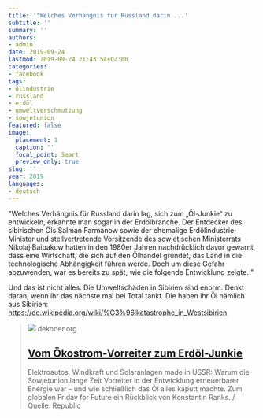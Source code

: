 ```yaml
---
title: '"Welches Verhängnis für Russland darin ...'
subtitle: ''
summary: ''
authors:
- admin
date: 2019-09-24
lastmod: 2019-09-24 21:43:54+02:00
categories:
- facebook
tags:
- ölindustrie
- russland
- erdöl
- umweltverschmutzung
- sowjetunion
featured: false
image:
  placement: 1
  caption: ''
  focal_point: Smart
  preview_only: true
slug: ''
year: 2019
languages:
- deutsch
---
```


"Welches Verhängnis für Russland darin lag, sich zum „Öl-Junkie“ zu entwickeln, erkannte man sogar in der Erdölbranche. Der Entdecker des sibirischen Öls Salman Farmanow sowie der ehemalige Erdölindustrie-Minister und stellvertretende Vorsitzende des sowjetischen Ministerrats Nikolaj Baibakow hatten in den 1980er Jahren nachdrücklich davor gewarnt, dass eine Wirtschaft, die sich auf den Ölhandel gründet, das Land in die technologische Abhängigkeit führen werde. Doch um diese Gefahr abzuwenden, war es bereits zu spät, wie die folgende Entwicklung zeigte. "

Und das ist nicht alles. Die Umweltschäden in Sibirien sind enorm. Denkt daran, wenn ihr das nächste mal bei Total tankt. Die haben ihr Öl nämlich aus Sibirien: https://de.wikipedia.org/wiki/%C3%96lkatastrophe_in_Westsibirien
> [![](http://www.dekoder.org/sites/default/files/energy_social2.png)](https://www.dekoder.org/de/article/erneuerbare-energien-sowjetunion-erdoel)
> dekoder.org
> ## [Vom Ökostrom-Vorreiter zum Erdöl-Junkie](https://www.dekoder.org/de/article/erneuerbare-energien-sowjetunion-erdoel)
>
>Elektroautos, Windkraft und Solaranlagen made in USSR: Warum die Sowjetunion lange Zeit Vorreiter in der Entwicklung erneuerbarer Energie war – und wie schließlich das Öl alles kaputt machte. Zum globalen Friday for Future ein Rückblick von Konstantin Ranks. / Quelle: Republic